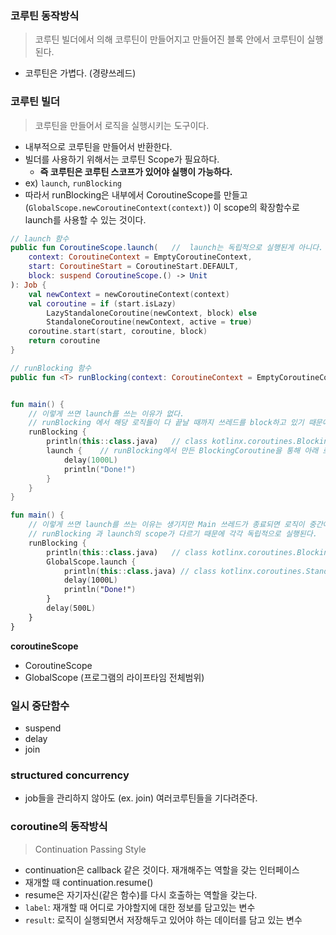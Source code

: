### 코루틴 동작방식

> 코루틴 빌더에서 의해 코루틴이 만들어지고 만들어진 블록 안에서 코루틴이 실행된다.

- 코루틴은 가볍다. (경량쓰레드)

### 코루틴 빌더

> 코루틴을 만들어서 로직을 실행시키는 도구이다.

- 내부적으로 코루틴을 만들어서 반환한다.
- 빌더를 사용하기 위해서는 코루틴 Scope가 필요하다.
    - **즉 코루틴은 코루틴 스코프가 있어야 실행이 가능하다.**
- ex) `launch`, `runBlocking`
- 따라서 runBlocking은 내부에서 CoroutineScope를 만들고 (`GlobalScope.newCoroutineContext(context)`) 이 scope의 확장함수로 launch를 사용할 수 있는
  것이다.

```kotlin
// launch 함수
public fun CoroutineScope.launch(   //  launch는 독립적으로 실행된게 아니다. scope의 함수이기 때문에 scope가 꼭 있어야 한다.
    context: CoroutineContext = EmptyCoroutineContext,
    start: CoroutineStart = CoroutineStart.DEFAULT,
    block: suspend CoroutineScope.() -> Unit
): Job {
    val newContext = newCoroutineContext(context)
    val coroutine = if (start.isLazy)
        LazyStandaloneCoroutine(newContext, block) else
        StandaloneCoroutine(newContext, active = true)
    coroutine.start(start, coroutine, block)
    return coroutine
}

// runBlocking 함수
public fun <T> runBlocking(context: CoroutineContext = EmptyCoroutineContext, block: suspend CoroutineScope.() -> T): T


fun main() {
    // 이렇게 쓰면 launch를 쓰는 이유가 없다.
    // runBlocking 에서 해당 로직들이 다 끝날 때까지 쓰레드를 block하고 있기 때문에 동기와 다를바가 없다.
    runBlocking {
        println(this::class.java)   // class kotlinx.coroutines.BlockingCoroutine
        launch {    // runBlocking에서 만든 BlockingCoroutine을 통해 아래 로직이 실행된다. BlockingCoroutine 은 CoroutineScope를 상속받은 친구다.
            delay(1000L)
            println("Done!")
        }
    }
}

fun main() {
    // 이렇게 쓰면 launch를 쓰는 이유는 생기지만 Main 쓰레드가 종료되면 로직이 중간에 끊기게 된다.
    // runBlocking 과 launch의 scope가 다르기 때문에 각각 독립적으로 실행된다.
    runBlocking {
        println(this::class.java)   // class kotlinx.coroutines.BlockingCoroutine
        GlobalScope.launch {
            println(this::class.java) // class kotlinx.coroutines.StandaloneCoroutine
            delay(1000L)
            println("Done!")
        }
        delay(500L)
    }
}


```

**coroutineScope**

- CoroutineScope
- GlobalScope (프로그램의 라이프타임 전체범위)

### 일시 중단함수

- suspend
- delay
- join

### structured concurrency

- job들을 관리하지 않아도 (ex. join) 여러코루틴들을 기다려준다.

### coroutine의 동작방식

> Continuation Passing Style

- continuation은 callback 같은 것이다. 재개해주는 역할을 갖는 인터페이스
- 재개할 때 continuation.resume()
- resume은 자기자신(같은 함수)를 다시 호출하는 역할을 갖는다.
- `label`: 재개할 때 어디로 가야할지에 대한 정보를 담고있는 변수
- `result`: 로직이 실행되면서 저장해두고 있어야 하는 데이터를 담고 있는 변수
